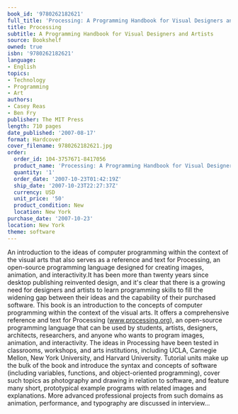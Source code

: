 ```yaml
---
book_id: '9780262182621'
full_title: 'Processing: A Programming Handbook for Visual Designers and Artists'
title: Processing
subtitle: A Programming Handbook for Visual Designers and Artists
source: Bookshelf
owned: true
isbn: '9780262182621'
language:
- English
topics:
- Technology
- Programming
- Art
authors:
- Casey Reas
- Ben Fry
publisher: The MIT Press
length: 710 pages
date_published: '2007-08-17'
format: Hardcover
cover_filename: 9780262182621.jpg
order:
  order_id: 104-3757671-8417056
  product_name: 'Processing: A Programming Handbook for Visual Designers and Artists'
  quantity: '1'
  order_date: '2007-10-23T01:42:19Z'
  ship_date: '2007-10-23T22:27:37Z'
  currency: USD
  unit_price: '50'
  product_condition: New
  location: New York
purchase_date: '2007-10-23'
location: New York
theme: software
---
```

An introduction to the ideas of computer programming within the context of the visual arts that also serves as a reference and text for Processing, an open-source programming language designed for creating images, animation, and interactivity.It has been more than twenty years since desktop publishing reinvented design, and it's clear that there is a growing need for designers and artists to learn programming skills to fill the widening gap between their ideas and the capability of their purchased software. This book is an introduction to the concepts of computer programming within the context of the visual arts. It offers a comprehensive reference and text for Processing (www.processing.org), an open-source programming language that can be used by students, artists, designers, architects, researchers, and anyone who wants to program images, animation, and interactivity. The ideas in Processing have been tested in classrooms, workshops, and arts institutions, including UCLA, Carnegie Mellon, New York University, and Harvard University. Tutorial units make up the bulk of the book and introduce the syntax and concepts of software (including variables, functions, and object-oriented programming), cover such topics as photography and drawing in relation to software, and feature many short, prototypical example programs with related images and explanations. More advanced professional projects from such domains as animation, performance, and typography are discussed in interview...
